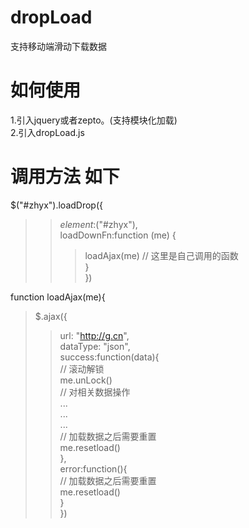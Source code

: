 # dropLoad
支持移动端滑动下载数据

# 如何使用
1.引入jquery或者zepto。(支持模块化加载)  
2.引入dropLoad.js  
 
# 调用方法 如下  
  $("#zhyx").loadDrop({  
   >>    $element:$("#zhyx"),  
   >>  	 loadDownFn:function (me) {  
   >>>   loadAjax(me) // 这里是自己调用的函数  
   >>    }  
  })  
  
  function loadAjax(me){  
   >  $.ajax({  
   >>    url: "http://g.cn",  
   >>    dataType: "json",  
   >  success:function(data){  
   >>    // 滚动解锁  
   >>	   me.unLock()  
   >>    // 对相关数据操作  
   >> 	  ...   
   >>    ...   
   >>    ...  
   >> 	  // 加载数据之后需要重置  
   >>	   me.resetload()  
   >	 },  
   >	 error:function(){  
   >>    // 加载数据之后需要重置  
   >>    me.resetload()  
   >	 }  
  })  
